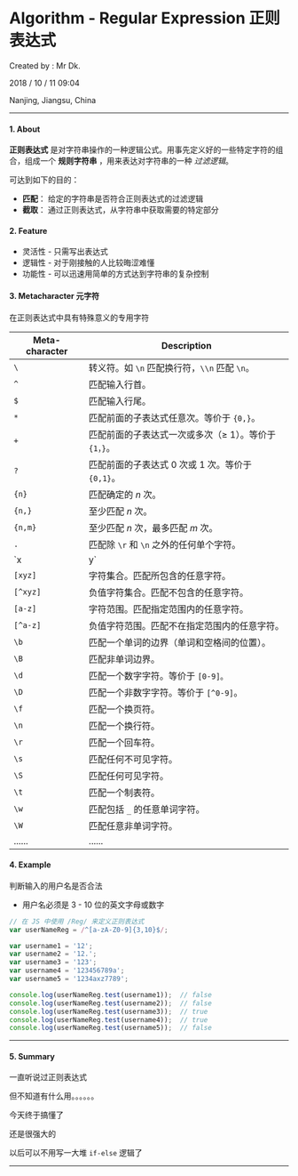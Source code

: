 # Algorithm - Regular Expression 正则表达式

Created by : Mr Dk.

2018 / 10 / 11 09:04

Nanjing, Jiangsu, China

---

#### 1. About

__正则表达式__ 是对字符串操作的一种逻辑公式。用事先定义好的一些特定字符的组合，组成一个 __规则字符串__ ，用来表达对字符串的一种 _过滤逻辑_。

可达到如下的目的：

* __匹配__： 给定的字符串是否符合正则表达式的过滤逻辑
* __截取__： 通过正则表达式，从字符串中获取需要的特定部分

#### 2. Feature

* 灵活性 - 只需写出表达式
* 逻辑性 - 对于刚接触的人比较晦涩难懂
* 功能性 - 可以迅速用简单的方式达到字符串的复杂控制

#### 3. Metacharacter 元字符

在正则表达式中具有特殊意义的专用字符

| Meta-character | Description                                           |
| -------------- | ----------------------------------------------------- |
| `\`            | 转义符。如 `\n` 匹配换行符，`\\n` 匹配 `\n`。         |
| `^`            | 匹配输入行首。                                        |
| `$`            | 匹配输入行尾。                                        |
| `*`            | 匹配前面的子表达式任意次。等价于 `{0,}`。             |
| `+`            | 匹配前面的子表达式一次或多次（≥ 1）。等价于 `{1，}`。 |
| `?`            | 匹配前面的子表达式 0 次或 1 次。等价于 `{0,1}`。      |
| `{n}`          | 匹配确定的 _n_ 次。                                   |
| `{n,}`         | 至少匹配 _n_ 次。                                     |
| `{n,m}`        | 至少匹配 _n_ 次，最多匹配 _m_ 次。                    |
| `.`            | 匹配除 `\r` 和 `\n` 之外的任何单个字符。              |
| `x|y`          | 匹配 _x_ 或 _y_。                                     |
| `[xyz]`        | 字符集合。匹配所包含的任意字符。                      |
| `[^xyz]`       | 负值字符集合。匹配不包含的任意字符。                  |
| `[a-z]`        | 字符范围。匹配指定范围内的任意字符。                  |
| `[^a-z]`       | 负值字符范围。匹配不在指定范围内的任意字符。          |
| `\b`           | 匹配一个单词的边界（单词和空格间的位置）。            |
| `\B`           | 匹配非单词边界。                                      |
| `\d`           | 匹配一个数字字符。等价于 `[0-9]。`                    |
| `\D`           | 匹配一个非数字字符。等价于 `[^0-9]`。                 |
| `\f`           | 匹配一个换页符。                                      |
| `\n`           | 匹配一个换行符。                                      |
| `\r`           | 匹配一个回车符。                                      |
| `\s`           | 匹配任何不可见字符。                                  |
| `\S`           | 匹配任何可见字符。                                    |
| `\t`           | 匹配一个制表符。                                      |
| `\w`           | 匹配包括 `_` 的任意单词字符。                         |
| `\W`           | 匹配任意非单词字符。                                  |
| ......         | ......                                                |

#### 4. Example

判断输入的用户名是否合法

* 用户名必须是 3 - 10 位的英文字母或数字

```javascript
// 在 JS 中使用 /Reg/ 来定义正则表达式
var userNameReg = /^[a-zA-Z0-9]{3,10}$/;

var username1 = '12';
var username2 = '12.';
var username3 = '123';
var username4 = '123456789a';
var username5 = '1234axz7789';

console.log(userNameReg.test(username1));  // false
console.log(userNameReg.test(username2));  // false
console.log(userNameReg.test(username3));  // true
console.log(userNameReg.test(username4));  // true
console.log(userNameReg.test(username5));  // false
```

---

#### 5. Summary

一直听说过正则表达式

但不知道有什么用。。。。。。

今天终于搞懂了

还是很强大的

以后可以不用写一大堆 `if-else` 逻辑了

---

